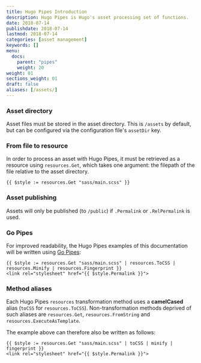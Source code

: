 ```yaml
---
title: Hugo Pipes Introduction
description: Hugo Pipes is Hugo's asset processing set of functions.
date: 2018-07-14
publishdate: 2018-07-14
lastmod: 2018-07-14
categories: [asset management]
keywords: []
menu:
  docs:
    parent: "pipes"
    weight: 20
weight: 01
sections_weight: 01
draft: false
aliases: [/assets/]
--- 
```


### Asset directory

Asset files must be stored in the asset directory. This is `/assets` by default, but can be configured via the configuration file's `assetDir` key.

### From file to resource

In order to process an asset with Hugo Pipes, it must be retrieved as a resource using `resources.Get`, which takes one argument: the filepath of the file relative to the asset directory.

```go-html-template
{{ $style := resources.Get "sass/main.scss" }}
```

### Asset publishing

Assets will only be published (to `/public`) if `.Permalink` or `.RelPermalink` is used.

### Go Pipes

For improved readability, the Hugo Pipes examples of this documentation will be written using [Go Pipes](/templates/introduction/#pipes):
```go-html-template
{{ $style := resources.Get "sass/main.scss" | resources.ToCSS | resources.Minify | resources.Fingerprint }}
<link rel="stylesheet" href="{{ $style.Permalink }}">
```

### Method aliases

Each Hugo Pipes `resources` transformation method uses a __camelCased__ alias (`toCSS` for `resources.ToCSS`).
Non-transformation methods deprived of such aliases are `resources.Get`, `resources.FromString` and `resources.ExecuteAsTemplate`.

The example above can therefore also be written as follows:
```go-html-template
{{ $style := resources.Get "sass/main.scss" | toCSS | minify | fingerprint }}
<link rel="stylesheet" href="{{ $style.Permalink }}">
```
